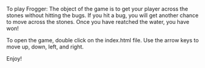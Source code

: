 To play Frogger:
The object of the game is to get your player across the stones without hitting the bugs. If you hit a bug, you will get another chance to move across the stones. Once you have reatched the water, you have won!

To open the game, double click on the index.html file.
Use the arrow keys to move up, down, left, and right.

Enjoy!